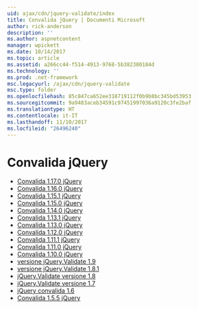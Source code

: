 ```yaml
---
uid: ajax/cdn/jquery-validate/index
title: Convalida jQuery | Documenti Microsoft
author: rick-anderson
description: ''
ms.author: aspnetcontent
manager: wpickett
ms.date: 10/14/2017
ms.topic: article
ms.assetid: a266cc44-f514-4913-9768-5b382380184d
ms.technology: ''
ms.prod: .net-framework
msc.legacyurl: /ajax/cdn/jquery-validate
msc.type: folder
ms.openlocfilehash: 85c847ca652ee318719112f0b9b8bc345bd53953
ms.sourcegitcommit: 9a9483aceb34591c97451997036a9120c3fe2baf
ms.translationtype: HT
ms.contentlocale: it-IT
ms.lasthandoff: 11/10/2017
ms.locfileid: "26496240"
---
```

<a name="jquery-validate"></a>Convalida jQuery
====================
- [Convalida 1.17.0 jQuery](cdnjqueryvalidate1170.md)
- [Convalida 1.16.0 jQuery](cdnjqueryvalidate1160.md)
- [Convalida 1.15.1 jQuery](cdnjqueryvalidate1151.md)
- [Convalida 1.15.0 jQuery](cdnjqueryvalidate1150.md)
- [Convalida 1.14.0 jQuery](cdnjqueryvalidate1140.md)
- [Convalida 1.13.1 jQuery](cdnjqueryvalidate1131.md)
- [Convalida 1.13.0 jQuery](cdnjqueryvalidate1130.md)
- [Convalida 1.12.0 jQuery](cdnjqueryvalidate1120.md)
- [Convalida 1.11.1 jQuery](cdnjqueryvalidate1111.md)
- [Convalida 1.11.0 jQuery](cdnjqueryvalidate111.md)
- [Convalida 1.10.0 jQuery](cdnjqueryvalidate110.md)
- [versione jQuery.Validate 1.9](cdnjqueryvalidate19.md)
- [versione jQuery.Validate 1.8.1](cdnjqueryvalidate181.md)
- [jQuery.Validate versione 1.8](cdnjqueryvalidate18.md)
- [jQuery.Validate versione 1.7](cdnjqueryvalidate17.md)
- [jQuery convalida 1.6](cdnjqueryvalidate16.md)
- [Convalida 1.5.5 jQuery](cdnjqueryvalidate155.md)
